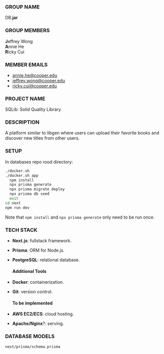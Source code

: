 ### GROUP NAME

DB.**jar**

### GROUP MEMBERS

**J**effrey Wong  
**A**nnie He  
**R**icky Cui

### MEMBER EMAILS

- annie.he@cooper.edu
- jeffrey.wong@cooper.edu
- ricky.cui@cooper.edu

### PROJECT NAME

SQLib: Solid Quality Library

### DESCRIPTION

A platform similar to libgen where users can upload their favorite books and discover new titles from other users.

### SETUP

In databases repo rood directory:
```bash
./docker.sh
./docker.sh app
  npm install
  npx prisma generate
  npx prisma migrate deploy
  npx prisma db seed
  exit
cd next
npm run dev
```
Note that `npm install` and `npx prisma generate` only need to be run once.

### TECH STACK

- **Next.js**: fullstack framework.
- **Prisma**: ORM for Node.js.
- **PostgreSQL**: relational database.

  #### Additional Tools

- **Docker**: containerization.
- **Git**: version control.

  #### To be implemented

- **AWS EC2/ECS**: cloud hosting.
- **Apache/Nginx**?: serving.

### DATABASE MODELS

`next/prisma/schema.prisma`
